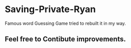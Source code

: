 # Saving-Private-Ryan

Famous word Guessing Game tried to rebuilt it in my way.



## Feel free to Contibute improvements.
